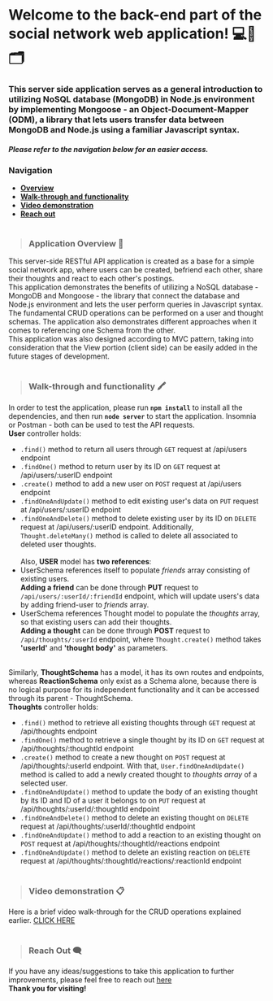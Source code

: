 # Welcome to the back-end part of the social network web application! 💻💾🗂️

### This server side application serves as a general introduction to utilizing NoSQL database (MongoDB) in Node.js environment by implementing Mongoose - an Object-Document-Mapper (ODM), a library that lets users transfer data between MongoDB and Node.js using a familiar Javascript syntax. <br>
#### _Please refer to the navigation below for an easier access._
### Navigation

- [**Overview**](#application-overview)
- [**Walk-through and functionality**](#walk-through-and-functionality)
- [**Video demonstration**](#video-demonstration)
- [**Reach out**](#reach-out)
<br></br>

> ### **Application Overview** 📝
This server-side RESTful API application is created as a base for a simple social network app, where users can be created, befriend each other, share their thoughts and react to each other's postings. <br> 
This application demonstrates the benefits of utilizing a NoSQL database - MongoDB and Mongoose - the library that connect the database and Node.js environment and lets the user perform queries in Javascript syntax. <br>
The fundamental CRUD operations can be performed on a user and thought schemas. The application also demonstrates different approaches when it comes to referencing one Schema from the other. <br>
This application was also designed according to MVC pattern, taking into consideration that the View portion (client side) can be easily added in the future stages of development. 
<br></br>

> ### **Walk-through and functionality** 🖍️
In order to test the application, please run **`npm install`** to install all the dependencies, and then run **`node server`** to start the application. Insomnia or Postman - both can be used to test the API requests.<br> **User** controller holds: <br>
- `.find()` method to return all users through `GET` request at /api/users endpoint 
- `.findOne()` method to return user by its ID on `GET` request at /api/users/:userID endpoint 
- `.create()` method to add a new user on `POST` request at /api/users endpoint
- `.findOneAndUpdate()` method to edit existing user's data on `PUT` request at /api/users/:userID endpoint
- `.findOneAndDelete()` method to delete existing user by its ID on `DELETE` request at /api/users/:userID endpoint. Additionally, `Thought.deleteMany()` method is called to delete all associated to deleted user thoughts.
<br></br> 
Also, **USER** model has **two references**: <br> 
- UserSchema references itself to populate *friends* array consisting of existing users. <br>
**Adding a friend** can be done through **PUT** request to `/api/users/:userId/:friendId` endpoint, which will update users's data by adding friend-user to *friends* array. <br>
- UserSchema references Thought model to populate the *thoughts* array, so that existing users can add their thoughts.  <br>
**Adding a thought** can be done through **POST** request to `/api/thoughts/:userId` endpoint, where `Thought.create()` method takes **'userId'** and **'thought body'** as parameters. 
<br></br>

Similarly, **ThoughtSchema** has a model, it has its own routes and endpoints, whereas **ReactionSchema** only exist as a Schema alone, because there is no logical purpose for its independent functionality and it can be accessed through its parent - ThoughtSchema. <br>
**Thoughts** controller holds: <br>
- `.find()` method to retrieve all existing thoughts through `GET` request at /api/thoughts endpoint
- `.findOne()` method to retrieve a single thought by its ID on `GET` request at /api/thoughts/:thoughtId endpoint
- `.create()` method to create a new thought on `POST` request at /api/thoughts/:userId endpoint. With that, `User.findOneAndUpdate()` method is called to add a newly created thought to *thoughts array* of a selected user.
- `.findOneAndUpdate()` method to update the body of an existing thought by its ID and ID of a user it belongs to on `PUT` request at /api/thoughts/:userId/:thoughtId endpoint
-  `.findOneAndDelete()` method to delete an existing thought on `DELETE` request at /api/thoughts/:userId/:thoughtId endpoint
- `.findOneAndUpdate()` method to add a reaction to an existing thought on `POST` request at /api/thoughts/:thoughtId/reactions endpoint
- `.findOneAndUpdate()` method to delete an existing reaction on `DELETE` request at /api/thoughts/:thoughtId/reactions/:reactionId endpoint
<br></br>

> ### **Video demonstration** 📋
Here is a brief video walk-through for the CRUD operations explained earlier. [CLICK HERE](https://drive.google.com/file/d/1OBXhVs9wdww56C4Zg7q52xJS6oYw_zJK/view)
<br></br>

> ### **Reach Out** 🗨️
If you have any ideas/suggestions to take this application to further improvements, please feel free to reach out [here](https://www.linkedin.com/in/valeriya-kim/) <br>
**Thank you for visiting!**
